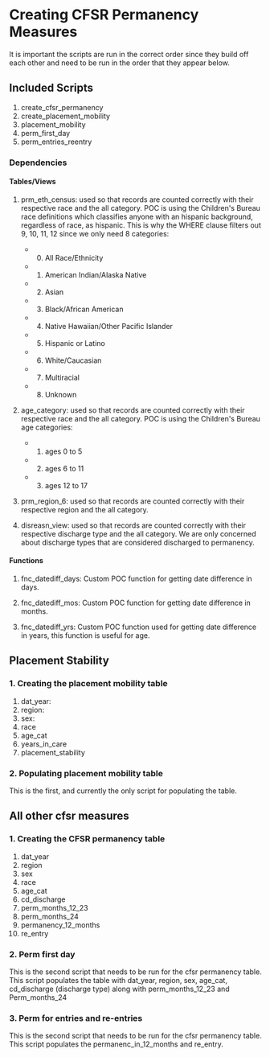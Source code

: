 # Creating CFSR Permanency Measures

It is important the scripts are run in the correct order since they build off each other and need to be run in the order that they appear below.

## Included Scripts
    
1. create_cfsr_permanency
2. create_placement_mobility
3. placement_mobility
4. perm_first_day
5. perm_entries_reentry


### Dependencies

#### Tables/Views

1. prm_eth_census: used so that records are counted correctly with their respective race and the all category. POC is using the Children's Bureau race definitions which classifies anyone with an hispanic background, regardless of race, as hispanic. This is why the WHERE clause filters out 9, 10, 11, 12 since we only need 8 categories:

    - 0. All Race/Ethnicity
    - 1. American Indian/Alaska Native
    - 2. Asian
    - 3. Black/African American
    - 4. Native Hawaiian/Other Pacific Islander
    - 5. Hispanic or Latino
    - 6. White/Caucasian
    - 7. Multiracial
    - 8. Unknown

2. age_category: used so that records are counted correctly with their respective race and the all category. POC is using the Children's Bureau age categories:

    - 1. ages 0 to 5
    - 2. ages 6 to 11
    - 3. ages 12 to 17

3. prm_region_6: used so that records are counted correctly with their respective region and the all category.

4. disreasn_view: used so that records are counted correctly with their respective discharge type and the all category. We are only concerned about discharge types that are considered discharged to permanency.

#### Functions

1. fnc_datediff_days: Custom POC function for getting date difference in days.

2. fnc_datediff_mos: Custom POC function for getting date difference in months.

3. fnc_datediff_yrs: Custom POC function used for getting date difference in years, this function is useful for age.

## Placement Stability

### 1. Creating the placement mobility table

1. dat_year: 
2. region: 
3. sex: 
4. race
5. age_cat
6. years_in_care
6. placement_stability

### 2. Populating placement mobility table

This is the first, and currently the only script for populating the table. 

## All other cfsr measures

### 1. Creating the CFSR permanency table

1. dat_year
2. region
3. sex
4. race
5. age_cat
6. cd_discharge
7. perm_months_12_23
8. perm_months_24
9. permanency_12_months
10. re_entry

### 2. Perm first day

This is the second script that needs to be run for the cfsr permanency table. This script populates the table with dat_year, region, sex, age_cat, cd_discharge (discharge type) along with perm_months_12_23 and Perm_months_24

### 3. Perm for entries and re-entries

This is the second script that needs to be run for the cfsr permanency table. This script populates the permanenc_in_12_months and re_entry.


